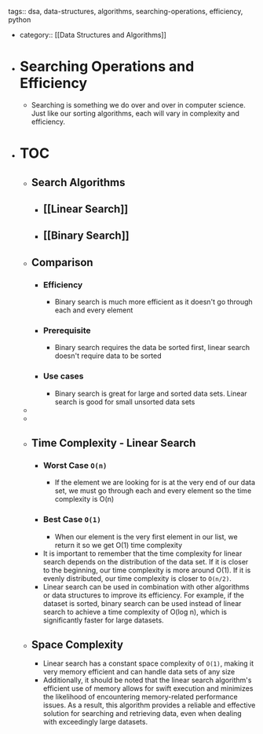 tags:: dsa, data-structures, algorithms, searching-operations, efficiency, python

- category:: [[Data Structures and Algorithms]]
- # Searching Operations and Efficiency
	- Searching is something we do over and over in computer science. Just like our sorting algorithms, each will vary in complexity and efficiency.
- # TOC
	- ## Search Algorithms
		- ## [[Linear Search]]
		- ## [[Binary Search]]
	- ## Comparison
		- ### Efficiency
			- Binary search is much more efficient as it doesn't go through each and every element
		- ### Prerequisite
			- Binary search requires the data be sorted first, linear search doesn't require data to be sorted
		- ### Use cases
			- Binary search is great for large and sorted data sets. Linear search is good for small unsorted data sets
	-
	-
	- ## Time Complexity - Linear Search
		- ### Worst Case `O(n)`
			- If the element we are looking for is at the very end of our data set, we must go through each and every element so the time complexity is O(n)
		- ### Best Case  `O(1)`
			- When our element is the very first element in our list, we return it so we get O(1) time complexity
		- It is important to remember that the time complexity for linear search depends on the distribution of the data set. If it is closer to the beginning, our time complexity is more around O(1). If it is evenly distributed, our time complexity is closer to `O(n/2)`.
		- Linear search can be used in combination with other algorithms or data structures to improve its efficiency. For example, if the dataset is sorted, binary search can be used instead of linear search to achieve a time complexity of O(log n), which is significantly faster for large datasets.
	- ## Space Complexity
		- Linear search has a constant space complexity of `O(1)`, making it very memory efficient and can handle data sets of any size
		- Additionally, it should be noted that the linear search algorithm's efficient use of memory allows for swift execution and minimizes the likelihood of encountering memory-related performance issues. As a result, this algorithm provides a reliable and effective solution for searching and retrieving data, even when dealing with exceedingly large datasets.